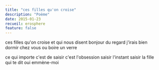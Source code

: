 ```yaml
---
title: "ces filles qu'on croise"
description: "Poème"
date: 2015-01-23
recueil: erosphere
feature: false
---
```


ces filles qu'on croise
et qui nous disent
bonjour du regard
j'irais bien dormir chez vous
ou boire un verre

ce qui importe c'est de saisir
c'est l'obsession
saisir l'instant
saisir la fille
qui te dit oui
emmène-moi
